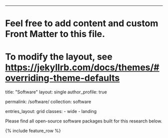---
# Feel free to add content and custom Front Matter to this file.
# To modify the layout, see https://jekyllrb.com/docs/themes/#overriding-theme-defaults

title: "Software"
layout: single
author_profile: true

permalink: /software/
collection: software

entries_layout: grid
classes: 
    - wide
    - landing


<!-- feature_row: -->
<!--   - image_path: assets/gravnn_logo.png -->
<!--     # image_caption: "Neat caption" -->
<!--     alt: "placeholder image 1" -->
<!--     title: "GravNN" -->
<!--     excerpt: "Package for training Physics-Informed Neural Network Gravity Models" -->
<!--     btn_label: "Read More" -->
<!--     btn_class: "btn--inverse" -->
<!--     url: /software/gravnn -->
<!--      -->
<!--   - image_path: /assets/Custom_Profile.jpeg -->
<!--     # image_caption: "Neat caption" -->
<!--     alt: "placeholder image 1" -->
<!--     title: "StatOD" -->
<!--     excerpt: "Statistical Orbit Determination" -->
<!--     btn_label: "Read More" -->
<!--     btn_class: "btn--inverse" -->
<!--     url: /software/stat-od -->


Please find all open-source software packages built for this research below.

<!-- {% include gallery %} -->
{% include feature_row %}